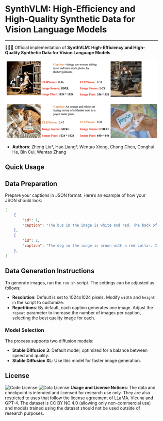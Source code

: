 # SynthVLM: High-Efficiency and High-Quality Synthetic Data for Vision Language Models

---

🚀🚀🚀 Official implementation of **SynthVLM: High-Efficiency and High-Quality Synthetic Data for Vision Language Models**.

<p align="center">
  <img src="https://raw.githubusercontent.com/starriver030515/SynthVLM/main/demo/imagecmp.jpg">
</p>


- **Authors**: Zheng Liu*, Hao Liang*, Wentao Xiong, Chong Chen, Conghui He, Bin Cui, Wentao Zhang

## Quick Usage

## Data Preparation

Prepare your captions in JSON format. Here’s an example of how your JSON should look:

```json
[
    {
        "id": 1,
        "caption": "The bus in the image is white and red. The back of the bus features an advertisement. The bus is driving down the street, which is crowded with people and other vehicles."
    },
    {
        "id": 2,
        "caption": "The dog in the image is brown with a red collar. It sits behind a window, looking out longingly, which gives it a sense of longing for the outdoors or something it sees."
    },
]
```

## Data Generation Instructions

To generate images, run the `run.sh` script. The settings can be adjusted as follows:

- **Resolution**: Default is set to 1024x1024 pixels. Modify `width` and `height` in the script to customize.
- **Repetitions**: By default, each caption generates one image. Adjust the `repeat` parameter to increase the number of images per caption, selecting the best quality image for each.

### Model Selection

The process supports two diffusion models:

- **Stable Diffusion 3**: Default model, optimized for a balance between speed and quality.
- **Stable Diffusion XL**: Use this model for faster image generation.

## License

![Code License](https://img.shields.io/badge/Code%20License-Apache_2.0-green.svg) ![Data License](https://img.shields.io/badge/Data%20License-CC%20By%20NC%204.0-red.svg) **Usage and License Notices**: The data and checkpoint is intended and licensed for research use only. They are also restricted to uses that follow the license agreement of LLaMA, Vicuna and GPT-4. The dataset is CC BY NC 4.0 (allowing only non-commercial use) and models trained using the dataset should not be used outside of research purposes.
